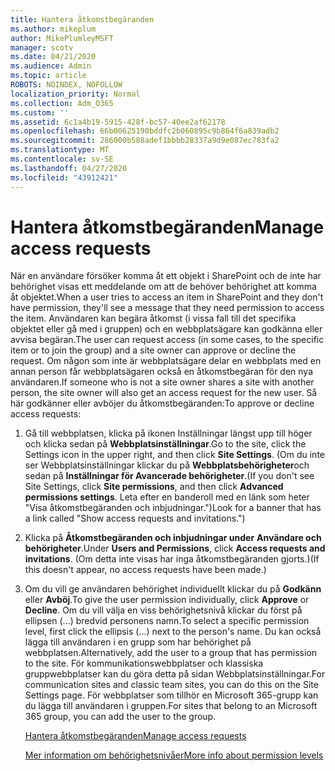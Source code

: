 ```yaml
---
title: Hantera åtkomstbegäranden
ms.author: mikeplum
author: MikePlumleyMSFT
manager: scotv
ms.date: 04/21/2020
ms.audience: Admin
ms.topic: article
ROBOTS: NOINDEX, NOFOLLOW
localization_priority: Normal
ms.collection: Adm_O365
ms.custom: ''
ms.assetid: 6c1a4b19-5915-428f-bc57-40ee2af62178
ms.openlocfilehash: 66b00625190bddfc2b060895c9b864f6a839adb2
ms.sourcegitcommit: 286000b588adef1bbbb28337a9d9e087ec783fa2
ms.translationtype: MT
ms.contentlocale: sv-SE
ms.lasthandoff: 04/27/2020
ms.locfileid: "43912421"
---
```

# <a name="manage-access-requests"></a><span data-ttu-id="9a2d4-102">Hantera åtkomstbegäranden</span><span class="sxs-lookup"><span data-stu-id="9a2d4-102">Manage access requests</span></span>

<span data-ttu-id="9a2d4-103">När en användare försöker komma åt ett objekt i SharePoint och de inte har behörighet visas ett meddelande om att de behöver behörighet att komma åt objektet.</span><span class="sxs-lookup"><span data-stu-id="9a2d4-103">When a user tries to access an item in SharePoint and they don't have permission, they'll see a message that they need permission to access the item.</span></span> <span data-ttu-id="9a2d4-104">Användaren kan begära åtkomst (i vissa fall till det specifika objektet eller gå med i gruppen) och en webbplatsägare kan godkänna eller avvisa begäran.</span><span class="sxs-lookup"><span data-stu-id="9a2d4-104">The user can request access (in some cases, to the specific item or to join the group) and a site owner can approve or decline the request.</span></span> <span data-ttu-id="9a2d4-105">Om någon som inte är webbplatsägare delar en webbplats med en annan person får webbplatsägaren också en åtkomstbegäran för den nya användaren.</span><span class="sxs-lookup"><span data-stu-id="9a2d4-105">If someone who is not a site owner shares a site with another person, the site owner will also get an access request for the new user.</span></span> <span data-ttu-id="9a2d4-106">Så här godkänner eller avböjer du åtkomstbegäranden:</span><span class="sxs-lookup"><span data-stu-id="9a2d4-106">To approve or decline access requests:</span></span>
  
1. <span data-ttu-id="9a2d4-107">Gå till webbplatsen, klicka på ikonen Inställningar längst upp till höger och klicka sedan på **Webbplatsinställningar**.</span><span class="sxs-lookup"><span data-stu-id="9a2d4-107">Go to the site, click the Settings icon in the upper right, and then click **Site Settings**.</span></span> <span data-ttu-id="9a2d4-108">(Om du inte ser Webbplatsinställningar klickar du på **Webbplatsbehörigheter**och sedan på **Inställningar för Avancerade behörigheter**.</span><span class="sxs-lookup"><span data-stu-id="9a2d4-108">(If you don't see Site Settings, click **Site permissions**, and then click **Advanced permissions settings**.</span></span> <span data-ttu-id="9a2d4-109">Leta efter en banderoll med en länk som heter "Visa åtkomstbegäranden och inbjudningar.")</span><span class="sxs-lookup"><span data-stu-id="9a2d4-109">Look for a banner that has a link called "Show access requests and invitations.")</span></span>
    
2. <span data-ttu-id="9a2d4-110">Klicka på **Åtkomstbegäranden och inbjudningar under** **Användare och behörigheter**.</span><span class="sxs-lookup"><span data-stu-id="9a2d4-110">Under **Users and Permissions**, click **Access requests and invitations**.</span></span> <span data-ttu-id="9a2d4-111">(Om detta inte visas har inga åtkomstbegäranden gjorts.)</span><span class="sxs-lookup"><span data-stu-id="9a2d4-111">(If this doesn't appear, no access requests have been made.)</span></span>
    
3. <span data-ttu-id="9a2d4-112">Om du vill ge användaren behörighet individuellt klickar du på **Godkänn** eller **Avböj**.</span><span class="sxs-lookup"><span data-stu-id="9a2d4-112">To give the user permission individually, click **Approve** or **Decline**.</span></span> <span data-ttu-id="9a2d4-113">Om du vill välja en viss behörighetsnivå klickar du först på ellipsen (...) bredvid personens namn.</span><span class="sxs-lookup"><span data-stu-id="9a2d4-113">To select a specific permission level, first click the ellipsis (...) next to the person's name.</span></span> <span data-ttu-id="9a2d4-114">Du kan också lägga till användaren i en grupp som har behörighet på webbplatsen.</span><span class="sxs-lookup"><span data-stu-id="9a2d4-114">Alternatively, add the user to a group that has permission to the site.</span></span> <span data-ttu-id="9a2d4-115">För kommunikationswebbplatser och klassiska gruppwebbplatser kan du göra detta på sidan Webbplatsinställningar.</span><span class="sxs-lookup"><span data-stu-id="9a2d4-115">For communication sites and classic team sites, you can do this on the Site Settings page.</span></span> <span data-ttu-id="9a2d4-116">För webbplatser som tillhör en Microsoft 365-grupp kan du lägga till användaren i gruppen.</span><span class="sxs-lookup"><span data-stu-id="9a2d4-116">For sites that belong to an Microsoft 365 group, you can add the user to the group.</span></span>
    
    [<span data-ttu-id="9a2d4-117">Hantera åtkomstbegäranden</span><span class="sxs-lookup"><span data-stu-id="9a2d4-117">Manage access requests </span></span>](https://go.microsoft.com/fwlink/?linkid=2008747)
    
    [<span data-ttu-id="9a2d4-118">Mer information om behörighetsnivåer</span><span class="sxs-lookup"><span data-stu-id="9a2d4-118">More info about permission levels</span></span>](https://go.microsoft.com/fwlink/?linkid=867071)
    

